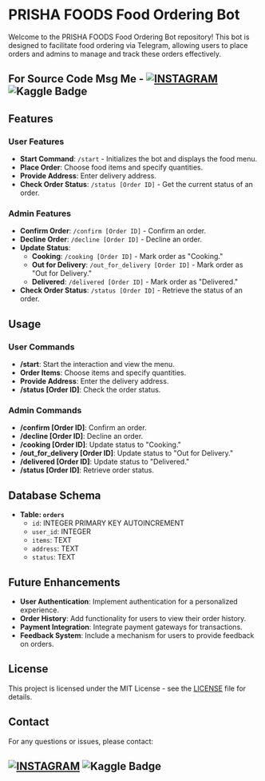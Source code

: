 # PRISHA FOODS Food Ordering Bot

Welcome to the PRISHA FOODS Food Ordering Bot repository! This bot is designed to facilitate food ordering via Telegram, allowing users to place orders and admins to manage and track these orders effectively.

For Source Code Msg Me - 
[![INSTAGRAM](https://img.shields.io/badge/Instagram-E4405F?style=for-the-badge&logo=instagram&logoColor=white)](https://www.instagram.com/piyush.mujmule) ![Kaggle Badge](https://img.shields.io/badge/Kaggle-yellow?logo=kaggle&logoColor=fff&style=for-the-badge)
---
## Features

### User Features
- **Start Command**: `/start` - Initializes the bot and displays the food menu.
- **Place Order**: Choose food items and specify quantities.
- **Provide Address**: Enter delivery address.
- **Check Order Status**: `/status [Order ID]` - Get the current status of an order.

### Admin Features
- **Confirm Order**: `/confirm [Order ID]` - Confirm an order.
- **Decline Order**: `/decline [Order ID]` - Decline an order.
- **Update Status**:
  - **Cooking**: `/cooking [Order ID]` - Mark order as "Cooking."
  - **Out for Delivery**: `/out_for_delivery [Order ID]` - Mark order as "Out for Delivery."
  - **Delivered**: `/delivered [Order ID]` - Mark order as "Delivered."
- **Check Order Status**: `/status [Order ID]` - Retrieve the status of an order.

## Usage

### User Commands

- **/start**: Start the interaction and view the menu.
- **Order Items**: Choose items and specify quantities.
- **Provide Address**: Enter the delivery address.
- **/status [Order ID]**: Check the order status.

### Admin Commands

- **/confirm [Order ID]**: Confirm an order.
- **/decline [Order ID]**: Decline an order.
- **/cooking [Order ID]**: Update status to "Cooking."
- **/out_for_delivery [Order ID]**: Update status to "Out for Delivery."
- **/delivered [Order ID]**: Update status to "Delivered."
- **/status [Order ID]**: Retrieve order status.

## Database Schema

- **Table: `orders`**
  - `id`: INTEGER PRIMARY KEY AUTOINCREMENT
  - `user_id`: INTEGER
  - `items`: TEXT
  - `address`: TEXT
  - `status`: TEXT

## Future Enhancements

- **User Authentication**: Implement authentication for a personalized experience.
- **Order History**: Add functionality for users to view their order history.
- **Payment Integration**: Integrate payment gateways for transactions.
- **Feedback System**: Include a mechanism for users to provide feedback on orders.


## License

This project is licensed under the MIT License - see the [LICENSE](LICENSE) file for details.

## Contact

For any questions or issues, please contact:


[![INSTAGRAM](https://img.shields.io/badge/Instagram-E4405F?style=for-the-badge&logo=instagram&logoColor=white)](https://www.instagram.com/piyush.mujmule) ![Kaggle Badge](https://img.shields.io/badge/Kaggle-yellow?logo=kaggle&logoColor=fff&style=for-the-badge)
---
